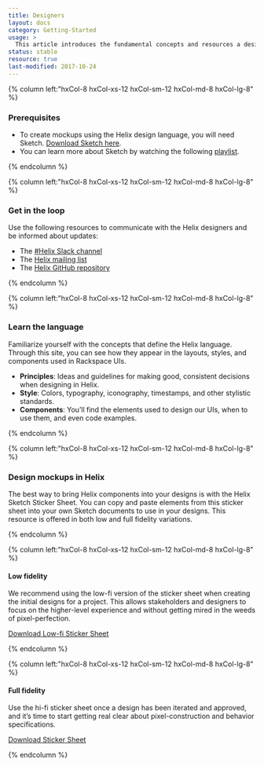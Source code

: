 ```yaml
---
title: Designers
layout: docs
category: Getting-Started
usage: >
  This article introduces the fundamental concepts and resources a designer can expect to find on the Helix website, as well as the best channels for contacting and collaborating with the Helix team.
status: stable
resource: true
last-modified: 2017-10-24
---
```




<section class="static-section" markdown="1">
<div class="hxRow" markdown="1">

{% column left:"hxCol-8 hxCol-xs-12 hxCol-sm-12 hxCol-md-8 hxCol-lg-8" %}

### Prerequisites

- To create mockups using the Helix design language, you will need Sketch. [Download Sketch here](http://www.sketchapp.com).
- You can learn more about Sketch by watching the following [playlist](https://www.youtube.com/watch?v=cEplnCnZuDM&list=PLWlUJU11tp4fEXI8deWhBQAHDv9R23WHB).

{% endcolumn %}

</div>
</section>

<section class="static-section" markdown="1">
<div class="hxRow" markdown="1">

{% column left:"hxCol-8 hxCol-xs-12 hxCol-sm-12 hxCol-md-8 hxCol-lg-8" %}

### Get in the loop

Use the following resources to communicate with the Helix designers and be informed about updates:

- The [#Helix Slack channel](https://rackspace.slack.com/messages/#helix)
- The [Helix mailing list](mailto:helix@rackspace.com)
- The [Helix GitHub repository](https://github.com/rackerlabs/design-system)

{% endcolumn %}

</div>
</section>

<section class="static-section" markdown="1">
<div class="hxRow" markdown="1">

{% column left:"hxCol-8 hxCol-xs-12 hxCol-sm-12 hxCol-md-8 hxCol-lg-8" %}

### Learn the language

Familiarize yourself with the concepts that define the Helix language. Through this site, you can see how they appear in the layouts, styles, and components used in Rackspace UIs. 

- **Principles**: Ideas and guidelines for making good, consistent decisions when designing in Helix.
- **Style**: Colors, typography, iconography, timestamps, and other stylistic standards.
- **Components**: You’ll find the elements used to design our UIs, when to use them, and even code examples.

{% endcolumn %}

</div>
</section>

<section class="static-section" markdown="1">
<div class="hxRow" markdown="1">

{% column left:"hxCol-8 hxCol-xs-12 hxCol-sm-12 hxCol-md-8 hxCol-lg-8" %}

### Design mockups in Helix

The best way to bring Helix components into your designs is with the Helix Sketch Sticker Sheet. You can copy and paste elements from this sticker sheet into your own Sketch documents to use in your designs. This resource is offered in both low and full fidelity variations.

{% endcolumn %}

</div>

<div class="hxRow" markdown="1">

{% column left:"hxCol-8 hxCol-xs-12 hxCol-sm-12 hxCol-md-8 hxCol-lg-8" %}

#### Low fidelity

We recommend using the low-fi version of the sticker sheet when creating the initial designs for a project. This allows stakeholders and designers to focus on the higher-level experience and without getting mired in the weeds of pixel-perfection.

<a class="hxBtn" id="link" href="http://c1ee333499ed5f44e56a-fa12562cfe810d69bedcc36a0ac289ef.r55.cf1.rackcdn.com/sketch/low-fi_helix_stickersheet_v0.1.sketch">Download Low-fi Sticker Sheet</a>

{% endcolumn %}

</div>

<div class="hxRow" markdown="1">

{% column left:"hxCol-8 hxCol-xs-12 hxCol-sm-12 hxCol-md-8 hxCol-lg-8" %}

#### Full fidelity

Use the hi-fi sticker sheet once a design has been iterated and approved, and it’s time to start getting real clear about pixel-construction and behavior specifications.

<a class="hxBtn" id="link" href="http://c1ee333499ed5f44e56a-fa12562cfe810d69bedcc36a0ac289ef.r55.cf1.rackcdn.com/sketch/helix_stickersheet_v0.1.sketch">Download Sticker Sheet</a>

{% endcolumn %}

</div>
</section>


